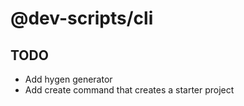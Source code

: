 # @dev-scripts/cli
##  TODO
- Add hygen generator
- Add create command that creates a starter project